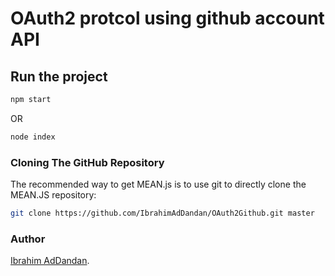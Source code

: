 # OAuth2 protcol using github account API

## Run the project

```bash
npm start
```

OR

```bash
node index
```

### Cloning The GitHub Repository

The recommended way to get MEAN.js is to use git to directly clone the MEAN.JS repository:

```bash
git clone https://github.com/IbrahimAdDandan/OAuth2Github.git master
```

### Author

[Ibrahim AdDandan](https://ibrahimaddandan.000webhostapp.com/).